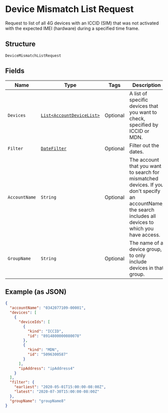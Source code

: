 
# Device Mismatch List Request

Request to list of all 4G devices with an ICCID (SIM) that was not activated with the expected IMEI (hardware) during a specified time frame.

## Structure

`DeviceMismatchListRequest`

## Fields

| Name | Type | Tags | Description | Getter | Setter |
|  --- | --- | --- | --- | --- | --- |
| `Devices` | [`List<AccountDeviceList>`](../../doc/models/account-device-list.md) | Optional | A list of specific devices that you want to check, specified by ICCID or MDN. | List<AccountDeviceList> getDevices() | setDevices(List<AccountDeviceList> devices) |
| `Filter` | [`DateFilter`](../../doc/models/date-filter.md) | Optional | Filter out the dates. | DateFilter getFilter() | setFilter(DateFilter filter) |
| `AccountName` | `String` | Optional | The account that you want to search for mismatched devices. If you don't specify an accountName, the search includes all devices to which you have access. | String getAccountName() | setAccountName(String accountName) |
| `GroupName` | `String` | Optional | The name of a device group, to only include devices in that group. | String getGroupName() | setGroupName(String groupName) |

## Example (as JSON)

```json
{
  "accountName": "0342077109-00001",
  "devices": [
    {
      "deviceIds": [
        {
          "kind": "ICCID",
          "id": "8914800000080078"
        },
        {
          "kind": "MDN",
          "id": "5096300587"
        }
      ],
      "ipAddress": "ipAddress4"
    }
  ],
  "filter": {
    "earliest": "2020-05-01T15:00:00-08:00Z",
    "latest": "2020-07-30T15:00:00-08:00Z"
  },
  "groupName": "groupName8"
}
```

